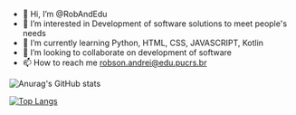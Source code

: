 - 👋 Hi, I’m @RobAndEdu
- 👀 I’m interested in Development of software solutions to meet people's needs
- 🌱 I’m currently learning Python, HTML, CSS, JAVASCRIPT, Kotlin
- 💞️ I’m looking to collaborate on development of software
- 📫 How to reach me robson.andrei@edu.pucrs.br

<div>
  
  ![Anurag's GitHub stats](https://github-readme-stats.vercel.app/api?username=RobAndEdu&show_icons=true&theme=radical)
  
  [![Top Langs](https://github-readme-stats.vercel.app/api/top-langs/?username=RobAndEdu&layout=compact)](https://github.com/anuraghazra/github-readme-stats&theme=radical)


  
</div>
    
    
